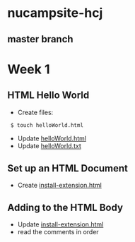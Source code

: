# nucampsite-hcj

## master branch

# Week 1

## HTML Hello World

- Create files:
```bash
 $ touch helloWorld.html
```
- Update [helloWorld.html](helloWorld.html)
- Update [helloWorld.txt](helloWorld.txt)

## Set up an HTML Document

- Create [install-extension.html](install-extension.html)

## Adding to the HTML Body

- Update [install-extension.html](install-extension.html)
- read the comments in order